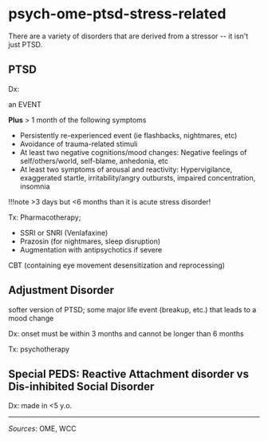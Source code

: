 # psych-ome-ptsd-stress-related

There are a variety of disorders that are derived from a stressor -- it isn't just PTSD.


## PTSD

Dx:

an EVENT 

__Plus__ > 1 month of the following symptoms

- Persistently re-experienced event (ie flashbacks, nightmares, etc)
- Avoidance of trauma-related stimuli
- At least two negative cognitions/mood changes: Negative feelings of self/others/world, self-blame, anhedonia, etc
- At least two symptoms of arousal and reactivity: Hypervigilance, exaggerated startle, irritability/angry outbursts, impaired concentration, insomnia

!!!note
	>3 days but <6 months than it is acute stress disorder!

Tx:
Pharmacotherapy; 

- SSRI or SNRI (Venlafaxine) 
- Prazosin (for nightmares, sleep disruption)
- Augmentation with antipsychotics if severe

CBT (containing eye movement desensitization and reprocessing)


## Adjustment Disorder
softer version of PTSD; some major life event (breakup, etc.) that leads to a mood change

Dx: onset must be within 3 months and cannot be longer than 6 months

Tx: psychotherapy


## Special PEDS: Reactive Attachment disorder vs Dis-inhibited Social Disorder

Dx: made in <5 y.o.









---
_Sources_: OME, WCC
